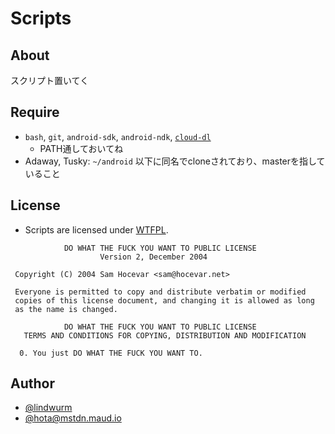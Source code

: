 # Scripts

## About

スクリプト置いてく

## Require

* `bash`, `git`, `android-sdk`, `android-ndk`, [`cloud-dl`](https://github.com/cghdev/cloud-dl)
    - PATH通しておいてね
* Adaway, Tusky: `~/android` 以下に同名でcloneされており、masterを指していること

## License

- Scripts are licensed under [WTFPL](http://www.wtfpl.net/).

```
            DO WHAT THE FUCK YOU WANT TO PUBLIC LICENSE
                    Version 2, December 2004

 Copyright (C) 2004 Sam Hocevar <sam@hocevar.net>

 Everyone is permitted to copy and distribute verbatim or modified
 copies of this license document, and changing it is allowed as long
 as the name is changed.

            DO WHAT THE FUCK YOU WANT TO PUBLIC LICENSE
   TERMS AND CONDITIONS FOR COPYING, DISTRIBUTION AND MODIFICATION

  0. You just DO WHAT THE FUCK YOU WANT TO.
```

## Author

- [@lindwurm](https://github.com/lindwurm)
- [@hota@mstdn.maud.io](https://mstdn.maud.io/@hota)
